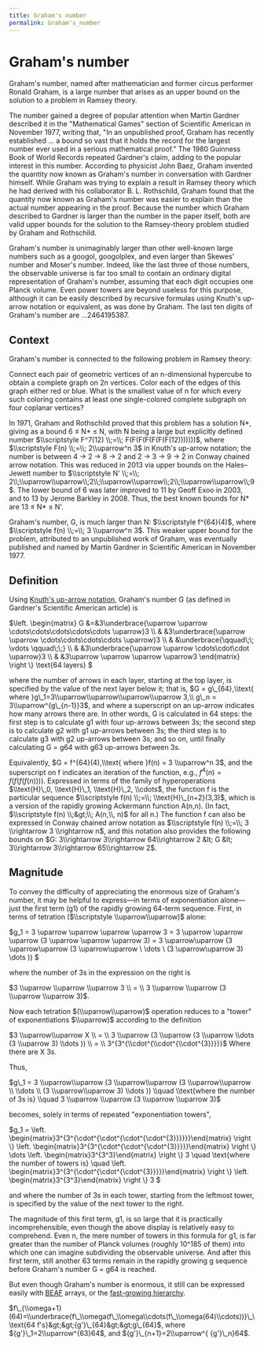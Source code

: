 ```yaml
---
title: Graham's number
permalink: Graham's_number
---
```

# Graham's number











Graham's number, named after mathematician and former circus performer
Ronald Graham, is a large number that arises as an upper bound on the
solution to a problem in Ramsey theory.

The number gained a degree of popular attention when Martin Gardner
described it in the "Mathematical Games" section of Scientific American
in November 1977, writing that, "In an unpublished proof, Graham has
recently established ... a bound so vast that it holds the record for
the largest number ever used in a serious mathematical proof." The 1980
Guinness Book of World Records repeated Gardner's claim, adding to the
popular interest in this number. According to physicist John Baez,
Graham invented the quantity now known as Graham's number in
conversation with Gardner himself. While Graham was trying to explain a
result in Ramsey theory which he had derived with his collaborator B. L.
Rothschild, Graham found that the quantity now known as Graham's number
was easier to explain than the actual number appearing in the proof.
Because the number which Graham described to Gardner is larger than the
number in the paper itself, both are valid upper bounds for the solution
to the Ramsey-theory problem studied by Graham and Rothschild.

Graham's number is unimaginably larger than other well-known large
numbers such as a googol, googolplex, and even larger than Skewes'
number and Moser's number. Indeed, like the last three of those numbers,
the observable universe is far too small to contain an ordinary digital
representation of Graham's number, assuming that each digit occupies one
Planck volume. Even power towers are beyond useless for this purpose,
although it can be easily described by recursive formulas using Knuth's
up-arrow notation or equivalent, as was done by Graham. The last ten
digits of Graham's number are ...2464195387.

## Context

Graham's number is connected to the following problem in Ramsey theory:

Connect each pair of geometric vertices of an n-dimensional hypercube to
obtain a complete graph on 2n vertices. Color each of the edges of this
graph either red or blue. What is the smallest value of n for which
every such coloring contains at least one single-colored complete
subgraph on four coplanar vertices?

In 1971, Graham and Rothschild proved that this problem has a solution
N\*, giving as a bound 6 ≤ N\* ≤ N, with N being a large but explicitly
defined number $\\scriptstyle F^7(12) \\;=\\; F(F(F(F(F(F(F(12)))))))$,
where $\\scriptstyle F(n) \\;=\\; 2\\uparrow^n 3$ in Knuth's up-arrow
notation; the number is between 4 → 2 → 8 → 2 and 2 → 3 → 9 → 2 in
Conway chained arrow notation. This was reduced in 2013 via upper bounds
on the Hales–Jewett number to $\\scriptstyle N' \\;=\\;
2\\;\\uparrow\\uparrow\\;2\\;\\uparrow\\uparrow\\;2\\;\\uparrow\\uparrow\\;9$.
The lower bound of 6 was later improved to 11 by Geoff Exoo in 2003, and
to 13 by Jerome Barkley in 2008. Thus, the best known bounds for N\* are
13 ≤ N\* ≤ N'.

Graham's number, G, is much larger than N: $\\scriptstyle f^{64}(4)$,
where $\\scriptstyle f(n) \\;=\\; 3 \\uparrow^n 3$. This weaker upper
bound for the problem, attributed to an unpublished work of Graham, was
eventually published and named by Martin Gardner in Scientific American
in November 1977.

## Definition

Using [Knuth's up-arrow
notation](Knuth%27s_up-arrow_notation "Knuth's up-arrow notation"),
Graham's number G (as defined in Gardner's Scientific American article)
is

$\\left. \\begin{matrix} G &=&3\\underbrace{\\uparrow \\uparrow
\\cdots\\cdots\\cdots\\cdots\\cdots \\uparrow}3 \\\\ &
&3\\underbrace{\\uparrow \\uparrow \\cdots\\cdots\\cdots\\cdots
\\uparrow}3 \\\\ & &\\underbrace{\\qquad\\;\\; \\vdots \\qquad\\;\\;}
\\\\ & &3\\underbrace{\\uparrow \\uparrow \\cdots\\cdot\\cdot
\\uparrow}3 \\\\ & &3\\uparrow \\uparrow \\uparrow \\uparrow3
\\end{matrix} \\right \\} \\text{64 layers} $

where the number of arrows in each layer, starting at the top layer, is
specified by the value of the next layer below it; that is, $G =
g\_{64},\\text{ where }g\_1=3\\uparrow\\uparrow\\uparrow\\uparrow 3,\\
g\_n = 3\\uparrow^{g\_{n-1}}3$, and where a superscript on an up-arrow
indicates how many arrows there are. In other words, G is calculated in
64 steps: the first step is to calculate g1 with four up-arrows between
3s; the second step is to calculate g2 with g1 up-arrows between 3s; the
third step is to calculate g3 with g2 up-arrows between 3s; and so on,
until finally calculating G = g64 with g63 up-arrows between 3s.

Equivalently, $G = f^{64}(4),\\text{ where }f(n) = 3 \\uparrow^n 3$, and
the superscript on f indicates an iteration of the function, e.g.,
$f^4(n) = f(f(f(f(n))))$. Expressed in terms of the family of
hyperoperations $\\text{H}\_0, \\text{H}\_1, \\text{H}\_2, \\cdots$, the
function f is the particular sequence $\\scriptstyle f(n) \\;=\\;
\\text{H}\_{n+2}(3,3)$, which is a version of the rapidly growing
Ackermann function A(n,n). (In fact, $\\scriptstyle f(n) \\;&gt;\\;
A(n,\\, n)$ for all n.) The function f can also be expressed in Conway
chained arrow notation as $\\scriptstyle f(n) \\;=\\; 3 \\rightarrow 3
\\rightarrow n$, and this notation also provides the following bounds on
$G: 3\\rightarrow 3\\rightarrow 64\\rightarrow 2 &lt; G &lt;
3\\rightarrow 3\\rightarrow 65\\rightarrow 2$.

## Magnitude

To convey the difficulty of appreciating the enormous size of Graham's
number, it may be helpful to express—in terms of exponentiation
alone—just the first term (g1) of the rapidly growing 64-term sequence.
First, in terms of tetration ($\\scriptstyle \\uparrow\\uparrow)$ alone:

$g\_1 = 3 \\uparrow \\uparrow \\uparrow \\uparrow 3 = 3 \\uparrow
\\uparrow \\uparrow (3 \\uparrow \\uparrow \\uparrow 3) = 3
\\uparrow\\uparrow (3 \\uparrow\\uparrow (3 \\uparrow\\uparrow \\ \\dots
\\ (3 \\uparrow\\uparrow 3) \\dots )) $

where the number of 3s in the expression on the right is

$3 \\uparrow \\uparrow \\uparrow 3 \\ = \\ 3 \\uparrow \\uparrow (3
\\uparrow \\uparrow 3)$.

Now each tetration $(\\uparrow\\uparrow)$ operation reduces to a "tower"
of exponentiations $\\uparrow)$ according to the definition

$3 \\uparrow\\uparrow X \\ = \\ 3 \\uparrow (3 \\uparrow (3 \\uparrow
\\dots (3 \\uparrow 3) \\dots )) \\ = \\
3^{3^{\\cdot^{\\cdot^{\\cdot^{3}}}}}$ Where there are X 3s.

Thus,

$g\_1 = 3 \\uparrow\\uparrow (3 \\uparrow\\uparrow (3 \\uparrow\\uparrow
\\ \\dots \\ (3 \\uparrow\\uparrow 3) \\dots )) \\quad \\text{where the
number of 3s is} \\quad 3 \\uparrow \\uparrow (3 \\uparrow \\uparrow 3)$

becomes, solely in terms of repeated "exponentiation towers",

$g\_1 = \\left.
\\begin{matrix}3^{3^{\\cdot^{\\cdot^{\\cdot^{\\cdot^{3}}}}}}\\end{matrix}
\\right \\} \\left.
\\begin{matrix}3^{3^{\\cdot^{\\cdot^{\\cdot^{3}}}}}\\end{matrix} \\right
\\} \\dots \\left. \\begin{matrix}3^{3^3}\\end{matrix} \\right \\} 3
\\quad \\text{where the number of towers is} \\quad \\left.
\\begin{matrix}3^{3^{\\cdot^{\\cdot^{\\cdot^{3}}}}}\\end{matrix} \\right
\\} \\left. \\begin{matrix}3^{3^3}\\end{matrix} \\right \\} 3 $

and where the number of 3s in each tower, starting from the leftmost
tower, is specified by the value of the next tower to the right.

The magnitude of this first term, g1, is so large that it is practically
incomprehensible, even though the above display is relatively easy to
comprehend. Even n, the mere number of towers in this formula for g1, is
far greater than the number of Planck volumes (roughly 10^185 of them)
into which one can imagine subdividing the observable universe. And
after this first term, still another 63 terms remain in the rapidly
growing g sequence before Graham's number G = g64 is reached.

But even though Graham's number is enormous, it still can be expressed
easily with
[BEAF](BEAF "BEAF") arrays,
or the [fast-growing
hierarchy](Fast-growing_hierarchy "Fast-growing hierarchy").

$f\_{\\omega+1}(64)=\\underbrace{f\_\\omega(f\_\\omega\\cdots(f\_\\omega(64)\\cdots))}\_\\text{64
f's}&gt;&gt;{g'}\_{64}&gt;&gt;g\_{64}$, where
${g'}\_1=2\\uparrow^{63}64$, and ${g'}\_{n+1}=2\\uparrow^{ {g'}\_n}64$.


